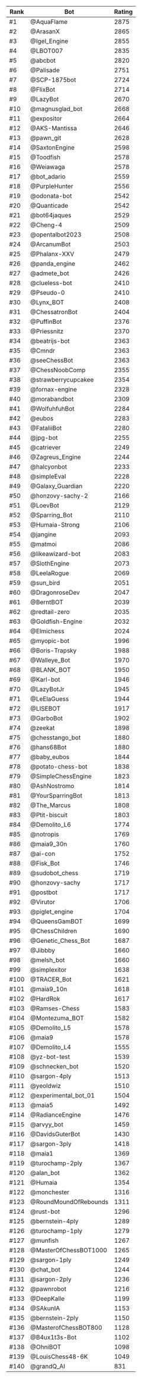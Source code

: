 Rank|Bot|Rating
---|---|---
#1|@AquaFlame|2875
#2|@ArasanX|2865
#3|@Igel_Engine|2855
#4|@LBOT007|2835
#5|@abcbot|2820
#6|@Palisade|2751
#7|@SCP-1875bot|2724
#8|@FlixBot|2714
#9|@LazyBot|2670
#10|@magnusglad_bot|2668
#11|@expositor|2664
#12|@AKS-Mantissa|2646
#13|@pawn_git|2628
#14|@SaxtonEngine|2598
#15|@Toodfish|2578
#16|@Weiawaga|2578
#17|@bot_adario|2559
#18|@PurpleHunter|2556
#19|@odonata-bot|2542
#20|@Quanticade|2542
#21|@bot64jaques|2529
#22|@Cheng-4|2509
#23|@opentalbot2023|2508
#24|@ArcanumBot|2503
#25|@Phalanx-XXV|2479
#26|@panda_engine|2462
#27|@admete_bot|2426
#28|@clueless-bot|2410
#29|@Pseudo-0|2410
#30|@Lynx_BOT|2408
#31|@ChessatronBot|2404
#32|@PuffinBot|2376
#33|@Priessnitz|2370
#34|@beatrijs-bot|2363
#35|@Cmndr|2363
#36|@seeChessBot|2363
#37|@ChessNoobComp|2355
#38|@strawberrycupcakee|2354
#39|@fornax-engine|2328
#40|@morabandbot|2309
#41|@WolfuhfuhBot|2284
#42|@eubos|2283
#43|@FataliiBot|2280
#44|@jpg-bot|2255
#45|@catriever|2249
#46|@Zagreus_Engine|2244
#47|@halcyonbot|2233
#48|@simpleEval|2228
#49|@Galaxy_Guardian|2220
#50|@honzovy-sachy-2|2166
#51|@LoevBot|2129
#52|@Sparring_Bot|2110
#53|@Humaia-Strong|2106
#54|@jangine|2093
#55|@matmoi|2086
#56|@likeawizard-bot|2083
#57|@SlothEngine|2073
#58|@LeelaRogue|2069
#59|@sun_bird|2051
#60|@DragonroseDev|2047
#61|@BerntBOT|2039
#62|@redtail-zero|2035
#63|@Goldfish-Engine|2032
#64|@Elmichess|2024
#65|@myopic-bot|1996
#66|@Boris-Trapsky|1988
#67|@Walleye_Bot|1970
#68|@BLANK_BOT|1950
#69|@Karl-bot|1946
#70|@LazyBotJr|1945
#71|@LeElaGuess|1944
#72|@LISEBOT|1917
#73|@GarboBot|1902
#74|@zeekat|1898
#75|@chesstango_bot|1880
#76|@hans68Bot|1880
#77|@baby_eubos|1844
#78|@potato-chess-bot|1838
#79|@SimpleChessEngine|1823
#80|@AshNostromo|1814
#81|@YourSparringBot|1813
#82|@The_Marcus|1808
#83|@Ptit-biscuit|1803
#84|@Demolito_L6|1774
#85|@notropis|1769
#86|@maia9_30n|1760
#87|@ai-con|1752
#88|@Fisk_Bot|1746
#89|@sudobot_chess|1719
#90|@honzovy-sachy|1717
#91|@postbot|1717
#92|@Virutor|1706
#93|@piglet_engine|1704
#94|@QueensGamBOT|1699
#95|@ChessChildren|1690
#96|@Genetic_Chess_Bot|1687
#97|@Jibbby|1660
#98|@melsh_bot|1660
#99|@simplexitor|1638
#100|@TRACER_Bot|1621
#101|@maia9_10n|1618
#102|@HardRok|1617
#103|@Ramses-Chess|1583
#104|@Montezuma_BOT|1582
#105|@Demolito_L5|1578
#106|@maia9|1578
#107|@Demolito_L4|1555
#108|@yz-bot-test|1539
#109|@schnecken_bot|1520
#110|@sargon-4ply|1513
#111|@yeoldwiz|1510
#112|@experimental_bot_01|1504
#113|@maia5|1492
#114|@RadianceEngine|1476
#115|@arvyy_bot|1459
#116|@DavidsGuterBot|1430
#117|@sargon-3ply|1418
#118|@maia1|1369
#119|@turochamp-2ply|1367
#120|@alan_bot|1362
#121|@Humaia|1354
#122|@monchester|1316
#123|@RoundMoundOfRebounds|1311
#124|@rust-bot|1296
#125|@bernstein-4ply|1289
#126|@turochamp-1ply|1279
#127|@munfish|1267
#128|@MasterOfChessBOT1000|1265
#129|@sargon-1ply|1249
#130|@chat_bot|1244
#131|@sargon-2ply|1236
#132|@pawnrobot|1216
#133|@DeepKalle|1199
#134|@SAkunIA|1153
#135|@bernstein-2ply|1150
#136|@MasterofChessBOT800|1128
#137|@B4ux1t3s-Bot|1102
#138|@OhniBOT|1098
#139|@LouisChess48-6K|1049
#140|@grandQ_AI|831
